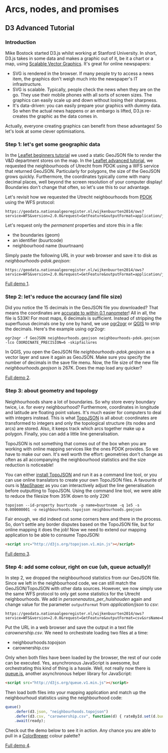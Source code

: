 # Arcs, nodes, and promises

## D3 Advanced Tutorial

### Introduction

Mike Bostock started D3.js whilst working at Stanford University. In short, D3.js takes in some data and makes a graphic out of it, be it a chart or a map, using [Scalable Vector Graphics](https://en.wikipedia.org/wiki/Scalable_Vector_Graphics). It's great for online newspapers:

* SVG is rendered in the browser. If many people try to access a news item, the graphics don't weigh much into the newspaper's IT infrastructure.
* SVG is scalable. Typically, people check the news when they are on the go. They use their mobile phones with all sorts of screen sizes. The graphics can easily scale up and down without losing their sharpness.
* It's data-driven: you can easily prepare your graphics with dummy data. So when the actual news happens or an embargo is lifted, D3.js re-creates the graphic as the data comes in.

Actually, everyone creating graphics can benefit from these advantages! So let's look at some clever optimisations.

### Step 1: let's get some geographic data

In the [Leaflet beginners tutorial](https://github.com/maptime030/Leaflet-D3-Workshop/blob/gh-pages/tutorial-leaflet-starter/README.md) we used a static GeoJSON file to render the V&D department stores on the map. In the [Leaflet advanced tutorial](https://github.com/maptime030/Leaflet-D3-Workshop/blob/gh-pages/tutorial-leaflet-advanced/README.md), we requested the neighbourhoods of Utrecht from PDOK using a WFS service that returned GeoJSON. Particularly for polygons, the size of the GeoJSON grows quickly. Furthermore, the coordinates typically come with many decimal places, well beyond the screen resolution of your computer display! Boundaries don't change that often, so let's use this to our advantage.

Let's revisit how we requested the Utrecht neighbourhoods from [PDOK](http://www.pdok.nl) using the WFS protocol:

````
https://geodata.nationaalgeoregister.nl/wijkenbuurten2014/ows?service=WFS&version=2.0.0&request=GetFeature&outputFormat=application/json&srsName=EPSG:4326&typeName=wijkenbuurten2014:cbs_buurten_2014&propertyName=buurtnaam,personenautos_per_huishouden,geom&cql_filter=gemeentenaam%20=%20%27Utrecht%27
````

Let's request only the _permanent_ properties and store this in a file:
- the boundaries (geom)
- an identifier (buurtcode)
- neighbourhood name (buurtnaam)

Simply paste the following URL in your web browser and save it to disk as _neighbourhoods-pdok.geojson_:

````
https://geodata.nationaalgeoregister.nl/wijkenbuurten2014/ows?service=WFS&version=2.0.0&request=GetFeature&outputFormat=application/json&srsName=EPSG:4326&typeName=wijkenbuurten2014:cbs_buurten_2014&propertyName=buurtcode,buurtnaam,geom&cql_filter=gemeentenaam%20=%20%27Utrecht%27
````

[Full demo 1](http://maptime030.github.io/Leaflet-D3-Workshop/tutorial-d3-advanced/1/).

### Step 2: let's reduce the accuracy (and file size)

Did you notice the 15 decimals in the GeoJSON file you downloaded? That means the coordinates are [accurate to within 0.1 nanometer](http://uxblog.idvsolutions.com/2013/11/silly-geographic-precision.html)! All in all, the file is 533K! For most maps, 6 decimals is sufficient. Instead of stripping the superfluous decimals one by one by hand, we use [ogr2ogr](http://www.gdal.org/ogr2ogr.html) or [QGIS](http://www.qgis.org) to strip the decimals. Here's the example using ogr2ogr:

````
ogr2ogr -f GeoJSON neighbourhoods.geojson neighbourhoods-pdok.geojson -lco COORDINATE_PRECISION=6 -skipfailures
````

In QGIS, you open the GeoJSON file _neighbourhoods-pdok.geojson_ as a vector layer and save it again as GeoJSON. Make sure you specify the number of decimals in the save file menu. Now, the file size of the new file _neighbourhoods.geojson_ is 267K. Does the map load any quicker?

[Full demo 2](http://maptime030.github.io/Leaflet-D3-Workshop/tutorial-d3-advanced/2/).

### Step 3: about geometry and topology

Neighhourhoods share a lot of boundaries. So why store every boundary twice, i.e. for every neighbourhood? Furthermore, coordinates in longitude and latitude are floating point values. It's much easier for computers to deal with integers instead. This is what [TopoJSON](https://github.com/mbostock/topojson) is all about: coordinates are transformed to integers and only the topological structure (its nodes and arcs) are stored. Also, it keeps track which arcs together make up a polygon. Finally, you can add a little line generalisation.

TopoJSON is not something that comes out of the box when you are working with online mapping services like the ones PDOK provides. So we have to make our own. It's well worth the effort: geometries don't change as often as all accompanying the neighbourhood statistics and the size reduction is noticeable!

You can either [install TopoJSON](https://github.com/mbostock/topojson/wiki/Installation) and run it as a command line tool, or you can use online translators to create your own TopoJSON files. A favourite of ours is [MapShaper](http://www.mapshaper.org/) as you can interactively adjust the line generalisation before outputting to TopoJSON. Using the command line tool, we were able to reduce the filesize from 351K down to only 22K!

````
topojson --id-property buurtcode -p name=buurtnaam -q 1e5 -s 0.000000001 -o neighbourhoods.topojson neighbourhoods.geojson
````

Fair enough, we did indeed cut some corners here and there in the process. So, don't settle any border disputes based on the TopoJSON file, but for online mapping it does the job! Now we need to extend our mapping application to be able to consume TopoJSON:

````html
<script src="http://d3js.org/topojson.v1.min.js"></script>
````

[Full demo 3](http://maptime030.github.io/Leaflet-D3-Workshop/tutorial-d3-advanced/3/).

### Step 4: add some colour, right on cue (uh, queue actually)!

In step 2, we dropped the neighbourhood statistics from our GeoJSON file. Since we left in the neighbourhood code, we can still match the GeoJSON/TopoJSON with other data sources. However, we now simply use the same WFS protocol to only get some statistics for the Utrecht neighbourhoods. We add in _personenautos_per_huishouden_ again and change value for the parameter `outputFormat` from _application/json_ to _csv_:

````
https://geodata.nationaalgeoregister.nl/wijkenbuurten2014/ows?service=WFS&version=2.0.0&request=GetFeature&outputFormat=csv&srsName=EPSG:4326&typeName=wijkenbuurten2014:cbs_buurten_2014&propertyName=buurtcode,personenautos_per_huishouden&cql_filter=gemeentenaam%20=%20%27Utrecht%27
````

Put the URL in a web browser and save the output in a text file _carownership.csv_. We need to orchestrate loading two files at a time:
- neighbourhoods.topojson
- carownership.csv

Only when both files have been loaded by the browser, the rest of our code can be executed. Yes, asynchronous JavaScript is awesome, but orchestrating this kind of thing is a hassle. Well, not really now there is [queue.js](https://github.com/mbostock/queue), another asynchronous helper library for JavaScript:

````html
<script src="http://d3js.org/queue.v1.min.js"></script>
````

Then load both files into your mapping application and match up the neighbourhoud statistics using the neighbourhood code:

````javascript
queue()
    .defer(d3.json, "neighbourhoods.topojson")
    .defer(d3.csv, "carownership.csv", function(d) { rateById.set(d.buurtcode, +d.personenautos_per_huishouden);})
    .await(ready);
````

Check out the demo below to see it in action. Any chance you are able to pull in a [ColorBrewer](http://colorbrewer2.org/) colour palette?

[Full demo 4](http://maptime030.github.io/Leaflet-D3-Workshop/tutorial-d3-advanced/4/).

